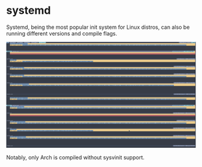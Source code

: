# systemd

Systemd, being the most popular init system for Linux distros, can also be running different versions and compile flags.

![systemdver](img/systemdver.png)

Notably, only Arch is compiled without sysvinit support.
